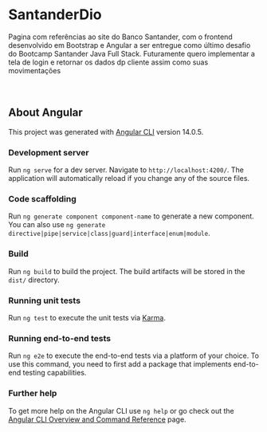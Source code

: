 # SantanderDio

Pagina com referências ao site do Banco Santander, com o frontend desenvolvido em Bootstrap e Angular a ser entregue como último desafio do Bootcamp Santander Java Full Stack. Futuramente quero implementar a tela de login e retornar os dados dp cliente assim como suas movimentações
<br/>
<br/>
<br/>
## About Angular
This project was generated with [Angular CLI](https://github.com/angular/angular-cli) version 14.0.5.

### Development server
Run `ng serve` for a dev server. Navigate to `http://localhost:4200/`. The application will automatically reload if you change any of the source files.

### Code scaffolding
Run `ng generate component component-name` to generate a new component. You can also use `ng generate directive|pipe|service|class|guard|interface|enum|module`.

### Build
Run `ng build` to build the project. The build artifacts will be stored in the `dist/` directory.

### Running unit tests
Run `ng test` to execute the unit tests via [Karma](https://karma-runner.github.io).

### Running end-to-end tests
Run `ng e2e` to execute the end-to-end tests via a platform of your choice. To use this command, you need to first add a package that implements end-to-end testing capabilities.

### Further help
To get more help on the Angular CLI use `ng help` or go check out the [Angular CLI Overview and Command Reference](https://angular.io/cli) page.
